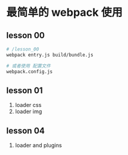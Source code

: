 # 最简单的 webpack 使用


## lesson 00

```bash
# /lesson_00
webpack entry.js build/bundle.js

# 或者使用 配置文件
webpack.config.js
```

## lesson 01

1. loader css
2. loader img



## lesson 04

1. loader and plugins
